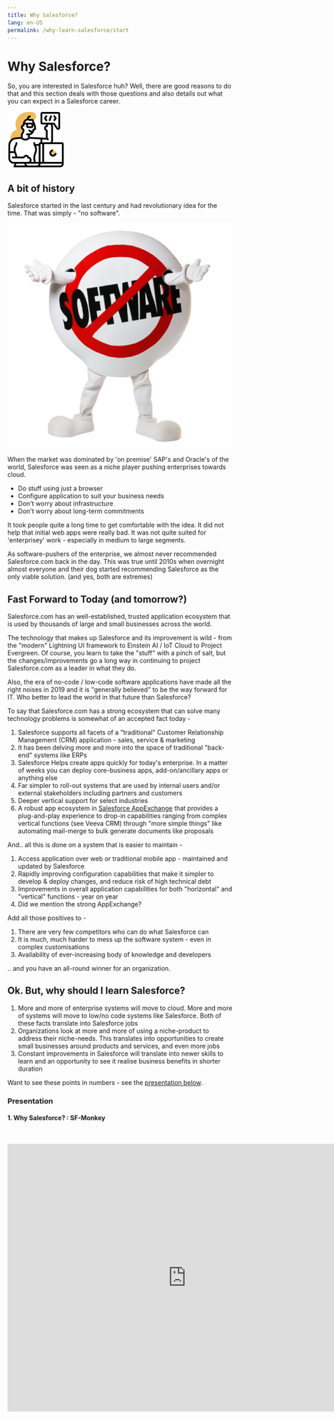 ```yaml
---
title: Why Salesforce?
lang: en-US
permalink: /why-learn-salesforce/start
---
```


# Why Salesforce?

So, you are interested in Salesforce huh? Well, there are good reasons to do that and this section deals with those questions and also details out what you can expect in a Salesforce career.

![](./img/programmer.png)

## A bit of history

Salesforce started in the last century and had revolutionary idea for the time. That was simply - "no software".

![salesforce-no-software](./img/salesforce-no-software.png)

When the market was dominated by 'on premise' SAP's and Oracle's of the world, Salesforce was seen as a niche player pushing enterprises towards cloud.

- Do stuff using just a browser
- Configure application to suit your business needs
- Don't worry about infrastructure
- Don't worry about long-term commitments

It took people quite a long time to get comfortable with the idea. It did not help that initial web apps were really bad. It was not quite suited for 'enterprisey' work - especially in medium to large segments.

As software-pushers of the enterprise, we almost never recommended Salesforce.com back in the day. This was true until 2010s when overnight almost everyone and their dog started recommending Salesforce as the only viable solution. (and yes, both are extremes)

## Fast Forward to Today (and tomorrow?)

Salesforce.com has an well-established, trusted application ecosystem that is used by thousands of large and small businesses across the world.

The technology that makes up Salesforce and its improvement is wild - from the "modern" Lightning UI framework to Einstein AI / IoT Cloud to Project Evergreen. Of course, you learn to take the "stuff" with a pinch of salt, but the changes/improvements go a long way in continuing to project Salesforce.com as a leader in what they do.

Also, the era of no-code / low-code software applications have made all the right noises in 2019 and it is "generally believed" to be the way forward for IT. Who better to lead the world in that future than Salesforce?

To say that Salesforce.com has a strong ecosystem that can solve many technology problems is somewhat of an accepted fact today -

1. Salesforce supports all facets of a "traditional" Customer Relationship Management (CRM) application - sales, service & marketing
1. It has been delving more and more into the space of traditional "back-end" systems like ERPs
1. Salesforce Helps create apps quickly for today's enterprise. In a matter of weeks you can deploy core-business apps, add-on/ancillary apps or anything else
1. Far simpler to roll-out systems that are used by internal users and/or external stakeholders including partners and customers
1. Deeper vertical support for select industries
1. A robust app ecosystem in [Salesforce AppExchange](https://appexchange.salesforce.com/) that provides a plug-and-play experience to drop-in capabilities ranging from complex vertical functions (see Veeva CRM) through "more simple things" like automating mail-merge to bulk generate documents like proposals

And.. all this is done on a system that is easier to maintain -

1. Access application over web or traditional mobile app - maintained and updated by Salesforce
1. Rapidly improving configuration capabilities that make it simpler to develop & deploy changes, and reduce risk of high technical debt
1. Improvements in overall application capabilities for both "horizontal" and "vertical" functions - year on year
1. Did we mention the strong AppExchange?

Add all those positives to -

1. There are very few competitors who can do what Salesforce can
1. It is much, much harder to mess up the software system - even in complex customisations
1. Availability of ever-increasing body of knowledge and developers

.. and you have an all-round winner for an organization.

## Ok. But, why should I learn Salesforce?

1. More and more of enterprise systems will move to cloud. More and more of systems will move to low/no code systems like Salesforce. Both of these facts translate into Salesforce jobs
1. Organizations look at more and more of using a niche-product to address their niche-needs. This translates into opportunities to create small businesses around products and services, and even more jobs
1. Constant improvements in Salesforce will translate into newer skills to learn and an opportunity to see it realise business benefits in shorter duration

Want to see these points in numbers - see the [presentation below](#_1-why-salesforce-sf-monkey).

### Presentation

#### 1. Why Salesforce? : SF-Monkey

&nbsp;

<iframe src="https://docs.google.com/presentation/d/e/2PACX-1vQD4jDbzV9Zt1MC5c01oPhtAtesNn2nWb_rHL6H74xc4Hkr8YsY5IIR_UIgBbDXMw/embed?start=false&loop=false&delayms=60000" frameborder="0" width="800" height="600" allowfullscreen="true" mozallowfullscreen="true" webkitallowfullscreen="true"></iframe>
